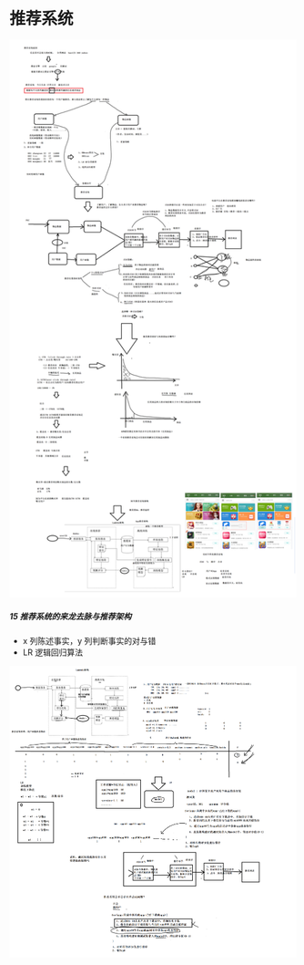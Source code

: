 # 推荐系统

![image-20210510200532129](../../images/image-20210510200532129.png)

##### 15 推荐系统的来龙去脉与推荐架构

- x 列陈述事实，y 列判断事实的对与错
- LR 逻辑回归算法

![image-20210512191726568](../../images/image-20210512191726568.png)